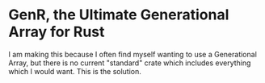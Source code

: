 # GenR, the Ultimate Generational Array for Rust

I am making this because I often find myself wanting to use a Generational Array, but there is no current "standard" crate which includes everything which I would want. This is the solution.
